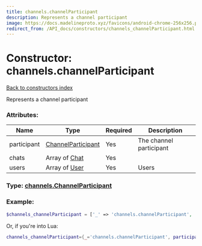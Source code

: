 ```yaml
---
title: channels.channelParticipant
description: Represents a channel participant
image: https://docs.madelineproto.xyz/favicons/android-chrome-256x256.png
redirect_from: /API_docs/constructors/channels_channelParticipant.html
---
```

# Constructor: channels.channelParticipant  
[Back to constructors index](index.md)



Represents a channel participant

### Attributes:

| Name     |    Type       | Required | Description |
|----------|---------------|----------|-------------|
|participant|[ChannelParticipant](../types/ChannelParticipant.md) | Yes|The channel participant|
|chats|Array of [Chat](../types/Chat.md) | Yes|
|users|Array of [User](../types/User.md) | Yes|Users|



### Type: [channels.ChannelParticipant](../types/channels.ChannelParticipant.md)


### Example:

```php
$channels_channelParticipant = ['_' => 'channels.channelParticipant', 'participant' => ChannelParticipant, 'chats' => [Chat, Chat], 'users' => [User, User]];
```  


Or, if you're into Lua:

```lua
channels_channelParticipant={_='channels.channelParticipant', participant=ChannelParticipant, chats={Chat}, users={User}}

```


